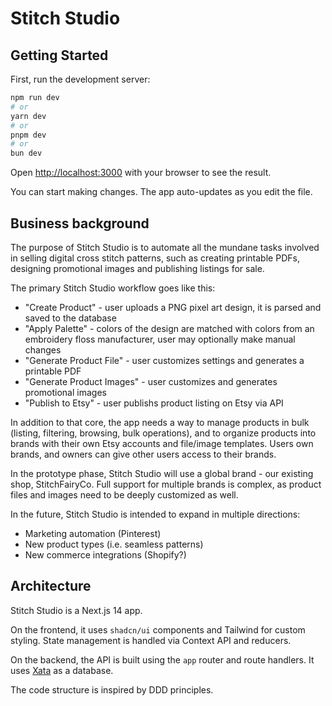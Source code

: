 # Stitch Studio

## Getting Started

First, run the development server:

```bash
npm run dev
# or
yarn dev
# or
pnpm dev
# or
bun dev
```

Open [http://localhost:3000](http://localhost:3000) with your browser to see the result.

You can start making changes. The app auto-updates as you edit the file.

## Business background

The purpose of Stitch Studio is to automate all the mundane tasks involved in selling digital cross stitch patterns, such as creating printable PDFs, designing promotional images and publishing listings for sale.

The primary Stitch Studio workflow goes like this:

- "Create Product" - user uploads a PNG pixel art design, it is parsed and saved to the database
- "Apply Palette" - colors of the design are matched with colors from an embroidery floss manufacturer, user may optionally make manual changes
- "Generate Product File" - user customizes settings and generates a printable PDF
- "Generate Product Images" - user customizes and generates promotional images
- "Publish to Etsy" - user publishs product listing on Etsy via API

In addition to that core, the app needs a way to manage products in bulk (listing, filtering, browsing, bulk operations), and to organize products into brands with their own Etsy accounts and file/image templates. Users own brands, and owners can give other users access to their brands.

In the prototype phase, Stitch Studio will use a global brand - our existing shop, StitchFairyCo. Full support for multiple brands is complex, as product files and images need to be deeply customized as well.

In the future, Stitch Studio is intended to expand in multiple directions:
- Marketing automation (Pinterest)
- New product types (i.e. seamless patterns)
- New commerce integrations (Shopify?)

## Architecture

Stitch Studio is a Next.js 14 app.

On the frontend, it uses `shadcn/ui` components and Tailwind for custom styling. State management is handled via Context API and reducers.

On the backend, the API is built using the `app` router and route handlers. It uses [Xata](https://xata.io) as a database.

The code structure is inspired by DDD principles.